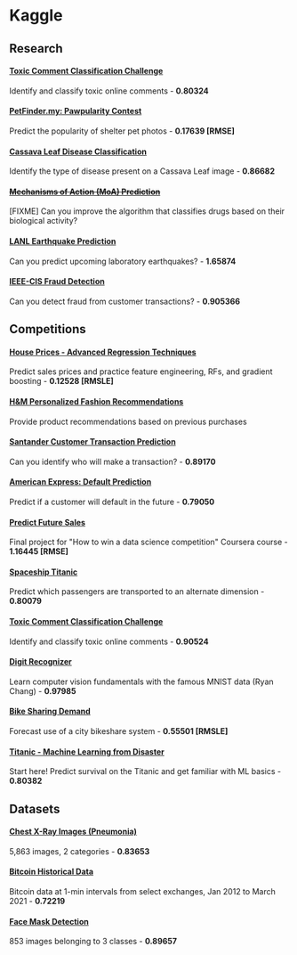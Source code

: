 # Kaggle

## Research

#### [Toxic Comment Classification Challenge](notebooks/jigsaw-toxic-comment-classification-challenge/jigsaw-toxic-comment-classification-challenge.ipynb)
Identify and classify toxic online comments - **0.80324**

#### [PetFinder.my: Pawpularity Contest](notebooks/petfinder-pawpularity-score/petfinder-pawpularity-score.ipynb)
Predict the popularity of shelter pet photos - **0.17639 [RMSE]**

#### [Cassava Leaf Disease Classification](notebooks/cassava-leaf-disease-classification/cassava-leaf-disease-classification.ipynb)
Identify the type of disease present on a Cassava Leaf image - **0.86682**

#### ~~[Mechanisms of Action (MoA) Prediction](notebooks/lish-moa/lish-moa.ipynb)~~
[FIXME] Can you improve the algorithm that classifies drugs based on their biological activity?

#### [LANL Earthquake Prediction](notebooks/LANL-Earthquake-Prediction/LANL-Earthquake-Prediction.ipynb)
Can you predict upcoming laboratory earthquakes? - **1.65874**

#### [IEEE-CIS Fraud Detection](notebooks/ieee-fraud-detection/ieee-fraud-detection.ipynb)
Can you detect fraud from customer transactions? - **0.905366**

## Competitions

#### [House Prices - Advanced Regression Techniques](notebooks/house-prices-advanced-regression-techniques/house-prices-advanced-regression-techniques.ipynb)
Predict sales prices and practice feature engineering, RFs, and gradient boosting - **0.12528 [RMSLE]**

#### [H&M Personalized Fashion Recommendations](notebooks/h-and-m-personalized-fashion-recommendations/h-and-m-personalized-fashion-recommendations.ipynb)
Provide product recommendations based on previous purchases

#### [Santander Customer Transaction Prediction](notebooks/santander-customer-transaction-prediction/model_v1.ipynb)
Can you identify who will make a transaction? - **0.89170**

#### [American Express: Default Prediction](notebooks/amex-default-prediction/catboost-base-model-v2.ipynb)
Predict if a customer will default in the future - **0.79050**

#### [Predict Future Sales](notebooks/c_competitive-data-science-predict-future-sales.ipynb)
Final project for "How to win a data science competition" Coursera course - **1.16445 [RMSE]**

#### [Spaceship Titanic](notebooks/c_spaceship-titanic.ipynb)
Predict which passengers are transported to an alternate dimension - **0.80079**

#### [Toxic Comment Classification Challenge](notebooks/c_jigsaw-toxic-comment-classification-challenge.ipynb)
Identify and classify toxic online comments - **0.90524**

#### [Digit Recognizer](notebooks/c_digit-recognizer.ipynb)
Learn computer vision fundamentals with the famous MNIST data (Ryan Chang) - **0.97985**

#### [Bike Sharing Demand](notebooks/bike-sharing-demand/bike-sharing-demand.ipynb)
Forecast use of a city bikeshare system - **0.55501 [RMSLE]**

#### [Titanic - Machine Learning from Disaster](notebooks/titanic/titanic.ipynb)
Start here! Predict survival on the Titanic and get familiar with ML basics - **0.80382**

## Datasets

#### [Chest X-Ray Images (Pneumonia)](notebooks/paultimothymooney_chest-xray-pneumonia/chest-xray-pneumonia.ipynb)
5,863 images, 2 categories - **0.83653**

#### [Bitcoin Historical Data](notebooks/mczielinski_bitcoin-historical-data.ipynb)
Bitcoin data at 1-min intervals from select exchanges, Jan 2012 to March 2021 - **0.72219**

#### [Face Mask Detection](notebooks/andrewmvd_face_mask_detection.ipynb)
853 images belonging to 3 classes - **0.89657**
